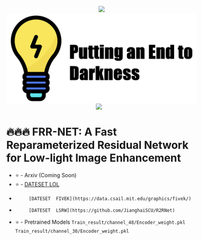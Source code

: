 <p align="center">
   <img src="https://readme-typing-svg.demolab.com?font=Fira+Code&pause=1000&width=435&lines=MSDC NET&center=true&size=27" />
  <img src="https://github.com/chenyuhan1997/PED/blob/main/assets/1.png" alt="my" width="1000" style="display: block; margin: 0 auto;"/>
   <a href="https://github.com/chenyuhan1997/PED/"><img src="https://img.shields.io/badge/Project-PED-black" /></a>&emsp;
</p>

# :fire::fire::fire: FRR-NET: A Fast Reparameterized Residual Network for Low-light Image Enhancement

- :star: - Arxiv (Coming Soon)
- :star: - [DATESET  LOL](https://daooshee.github.io/BMVC2018website/)
-          [DATESET  FIVEK](https://data.csail.mit.edu/graphics/fivek/)
-          [DATESET  LSRW](https://github.com/JianghaiSCU/R2RNet) 
- :star: - Pretrained Models `Train_result/channel_48/Encoder_weight.pkl` `Train_result/channel_30/Encoder_weight.pkl`

